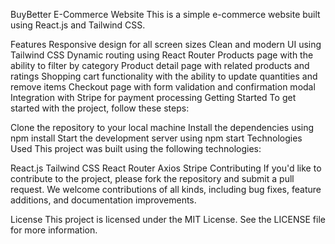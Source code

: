 BuyBetter E-Commerce Website
This is a simple e-commerce website built using React.js and Tailwind CSS.

Features
Responsive design for all screen sizes
Clean and modern UI using Tailwind CSS
Dynamic routing using React Router
Products page with the ability to filter by category
Product detail page with related products and ratings
Shopping cart functionality with the ability to update quantities and remove items
Checkout page with form validation and confirmation modal
Integration with Stripe for payment processing
Getting Started
To get started with the project, follow these steps:

Clone the repository to your local machine
Install the dependencies using npm install
Start the development server using npm start
Technologies Used
This project was built using the following technologies:

React.js
Tailwind CSS
React Router
Axios
Stripe
Contributing
If you'd like to contribute to the project, please fork the repository and submit a pull request. We welcome contributions of all kinds, including bug fixes, feature additions, and documentation improvements.

License
This project is licensed under the MIT License. See the LICENSE file for more information.
